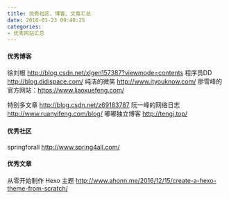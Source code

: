 ```yaml
---
title: 优秀社区、博客、文章汇总
date: 2018-01-23 09:40:25
categories:
- 优秀网站汇总
---
```


#### 优秀博客
徐刘根 http://blog.csdn.net/xlgen157387?viewmode=contents
程序员DD http://blog.didispace.com/
纯洁的微笑 http://www.ityouknow.com/
廖雪峰的官方网站：https://www.liaoxuefeng.com/
<!-- more -->
特别多文章 http://blog.csdn.net/z69183787
阮一峰的网络日志 http://www.ruanyifeng.com/blog/
嘟嘟独立博客 http://tengj.top/

#### 优秀社区
springforall http://www.spring4all.com/



#### 优秀文章
从零开始制作 Hexo 主题 http://www.ahonn.me/2016/12/15/create-a-hexo-theme-from-scratch/